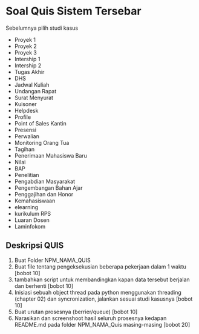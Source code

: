 # Soal Quis Sistem Tersebar

Sebelumnya pilih studi kasus

- Proyek 1
- Proyek 2
- Proyek 3
- Intership 1
- Intership 2
- Tugas Akhir
- DHS
- Jadwal Kuliah
- Undangan Rapat
- Surat Menyurat
- Kuisoner
- Helpdesk
- Profile
- Point of Sales Kantin
- Presensi
- Perwalian
- Monitoring Orang Tua
- Tagihan
- Penerimaan Mahasiswa Baru
- Nilai
- BAP
- Penelitian
- Pengabdian Masyarakat
- Pengembangan Bahan Ajar
- Penggajihan dan Honor
- Kemahasiswaan
- elearning
- kurikulum RPS
- Luaran Dosen
- Laminfokom

## Deskripsi QUIS

1. Buat Folder NPM_NAMA_QUIS
2. Buat file tentang pengeksekusian beberapa pekerjaan dalam 1 waktu [bobot 10]
3. tambahkan script untuk membandingkan kapan data tersebut berjalan dan berhenti [bobot 10]
4. Inisiasi sebuah object thread pada python menggunakan threading (chapter 02) dan syncronization, jalankan sesuai studi kasusnya [bobot 10]
5. Buat urutan prosesnya (berrier/queue) [bobot 10]
6. Narasikan dan screenshoot hasil seluruh prosesnya kedapan README.md pada folder NPM_NAMA_Quis masing-masing [bobot 20]
